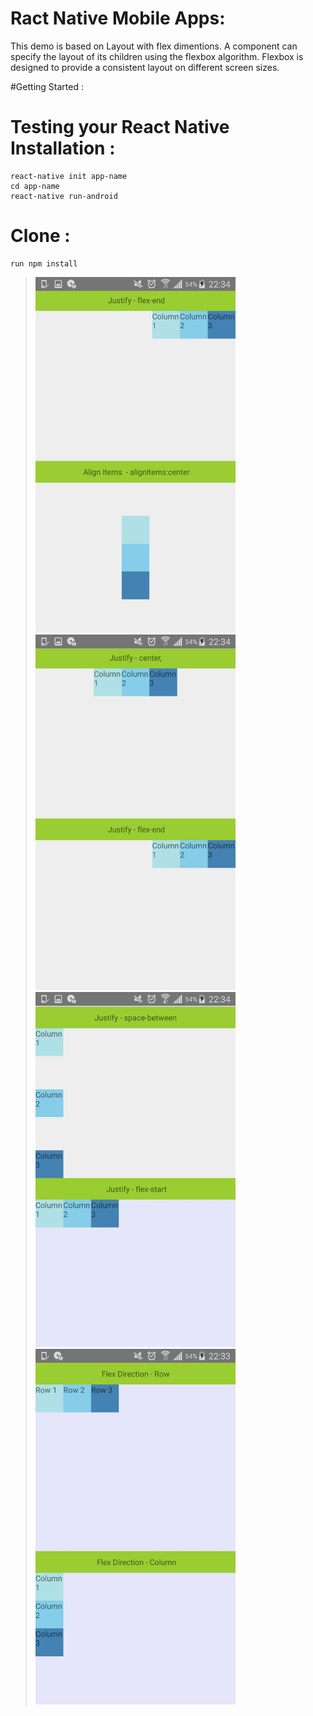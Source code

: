# Ract Native Mobile Apps:

This demo is based on Layout with flex dimentions. A component can specify the layout of its children using the flexbox algorithm. Flexbox is designed to provide a consistent layout on different screen sizes.


#Getting Started :

# Testing your React Native Installation :
```
react-native init app-name
cd app-name
react-native run-android
```

# Clone :
```
run npm install
```

><img src="flex-1.jpg" width="320">
><img src="flex-2.jpg" width="320">
><img src="flex-3.jpg" width="320">
><img src="flex-4.jpg" width="320">